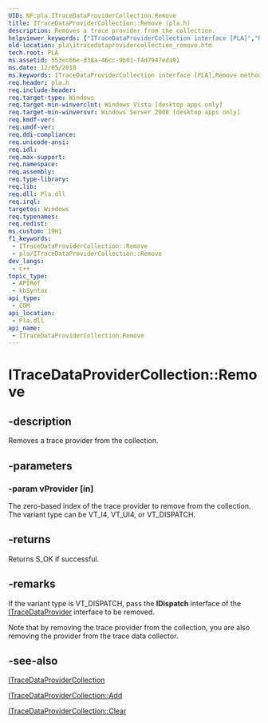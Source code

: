 ```yaml
---
UID: NF:pla.ITraceDataProviderCollection.Remove
title: ITraceDataProviderCollection::Remove (pla.h)
description: Removes a trace provider from the collection.
helpviewer_keywords: ["ITraceDataProviderCollection interface [PLA]","Remove method","ITraceDataProviderCollection.Remove","ITraceDataProviderCollection::Remove","Remove","Remove method [PLA]","Remove method [PLA]","ITraceDataProviderCollection interface","base.itracedataprovidercollection_remove","pla.itracedataprovidercollection_remove","pla/ITraceDataProviderCollection::Remove"]
old-location: pla\itracedataprovidercollection_remove.htm
tech.root: PLA
ms.assetid: 553ec66e-d38a-46cc-9b01-f4d7947eda91
ms.date: 12/05/2018
ms.keywords: ITraceDataProviderCollection interface [PLA],Remove method, ITraceDataProviderCollection.Remove, ITraceDataProviderCollection::Remove, Remove, Remove method [PLA], Remove method [PLA],ITraceDataProviderCollection interface, base.itracedataprovidercollection_remove, pla.itracedataprovidercollection_remove, pla/ITraceDataProviderCollection::Remove
req.header: pla.h
req.include-header: 
req.target-type: Windows
req.target-min-winverclnt: Windows Vista [desktop apps only]
req.target-min-winversvr: Windows Server 2008 [desktop apps only]
req.kmdf-ver: 
req.umdf-ver: 
req.ddi-compliance: 
req.unicode-ansi: 
req.idl: 
req.max-support: 
req.namespace: 
req.assembly: 
req.type-library: 
req.lib: 
req.dll: Pla.dll
req.irql: 
targetos: Windows
req.typenames: 
req.redist: 
ms.custom: 19H1
f1_keywords:
 - ITraceDataProviderCollection::Remove
 - pla/ITraceDataProviderCollection::Remove
dev_langs:
 - c++
topic_type:
 - APIRef
 - kbSyntax
api_type:
 - COM
api_location:
 - Pla.dll
api_name:
 - ITraceDataProviderCollection.Remove
---
```


# ITraceDataProviderCollection::Remove


## -description

Removes a trace provider from the collection.

## -parameters

### -param vProvider [in]

The zero-based index of the trace provider to remove from the collection. The variant type can be VT_I4, VT_UI4, or VT_DISPATCH.

## -returns

Returns S_OK if successful.

## -remarks

If the variant type is VT_DISPATCH, pass the <b>IDispatch</b> interface of the <a href="https://docs.microsoft.com/previous-versions/windows/desktop/api/pla/nn-pla-itracedataprovider">ITraceDataProvider</a> interface to be removed.

Note that by removing the trace provider from the collection, you are also removing the provider from the trace data collector.

## -see-also

<a href="https://docs.microsoft.com/previous-versions/windows/desktop/api/pla/nn-pla-itracedataprovidercollection">ITraceDataProviderCollection</a>



<a href="https://docs.microsoft.com/previous-versions/windows/desktop/api/pla/nf-pla-itracedataprovidercollection-add">ITraceDataProviderCollection::Add</a>



<a href="https://docs.microsoft.com/previous-versions/windows/desktop/api/pla/nf-pla-itracedataprovidercollection-clear">ITraceDataProviderCollection::Clear</a>

